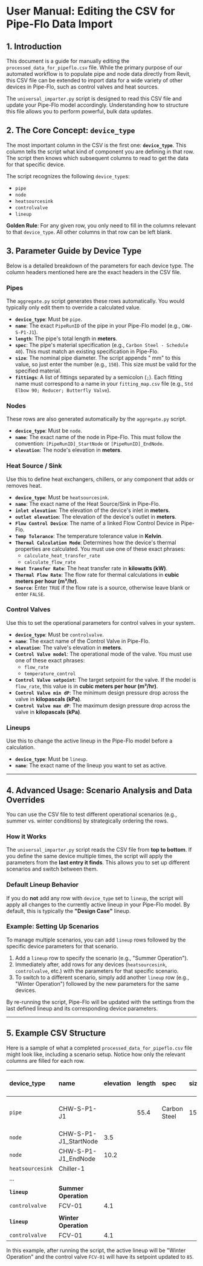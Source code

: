 # User Manual: Editing the CSV for Pipe-Flo Data Import

## 1. Introduction

This document is a guide for manually editing the `processed_data_for_pipeflo.csv` file. While the primary purpose of our automated workflow is to populate pipe and node data directly from Revit, this CSV file can be extended to import data for a wide variety of other devices in Pipe-Flo, such as control valves and heat sources.

The `universal_imparter.py` script is designed to read this CSV file and update your Pipe-Flo model accordingly. Understanding how to structure this file allows you to perform powerful, bulk data updates.

## 2. The Core Concept: `device_type`

The most important column in the CSV is the first one: **`device_type`**. This column tells the script what kind of component you are defining in that row. The script then knows which subsequent columns to read to get the data for that specific device.

The script recognizes the following `device_type`s:

* `pipe`
* `node`
* `heatsourcesink`
* `controlvalve`
* `lineup`

**Golden Rule**: For any given row, you only need to fill in the columns relevant to that `device_type`. All other columns in that row can be left blank.

## 3. Parameter Guide by Device Type

Below is a detailed breakdown of the parameters for each device type. The column headers mentioned here are the exact headers in the CSV file.

### **Pipes**

The `aggregate.py` script generates these rows automatically. You would typically only edit them to override a calculated value.

* **`device_type`**: Must be `pipe`.
* **`name`**: The exact `PipeRunID` of the pipe in your Pipe-Flo model (e.g., `CHW-S-P1-J1`).
* **`length`**: The pipe's total length in **meters**.
* **`spec`**: The pipe's material specification (e.g., `Carbon Steel - Schedule 40`). This must match an existing specification in Pipe-Flo.
* **`size`**: The nominal pipe diameter. The script appends " mm" to this value, so just enter the number (e.g., `150`). This size must be valid for the specified material.
* **`fittings`**: A list of fittings separated by a semicolon (`;`). Each fitting name must correspond to a name in your `fitting_map.csv` file (e.g., `Std Elbow 90; Reducer; Butterfly Valve`).

### **Nodes**

These rows are also generated automatically by the `aggregate.py` script.

* **`device_type`**: Must be `node`.
* **`name`**: The exact name of the node in Pipe-Flo. This must follow the convention: `[PipeRunID]_StartNode` or `[PipeRunID]_EndNode`.
* **`elevation`**: The node's elevation in **meters**.

### **Heat Source / Sink**

Use this to define heat exchangers, chillers, or any component that adds or removes heat.

* **`device_type`**: Must be `heatsourcesink`.
* **`name`**: The exact name of the Heat Source/Sink in Pipe-Flo.
* **`inlet elevation`**: The elevation of the device's inlet in **meters**.
* **`outlet elevation`**: The elevation of the device's outlet in **meters**.
* **`Flow Control Device`**: The name of a linked Flow Control Device in Pipe-Flo.
* **`Temp Tolerance`**: The temperature tolerance value in **Kelvin**.
* **`Thermal Calculation Mode`**: Determines how the device's thermal properties are calculated. You must use one of these exact phrases:
  * `calculate_heat_transfer_rate`
  * `calculate_flow_rate`
* **`Heat Transfer Rate`**: The heat transfer rate in **kilowatts (kW)**.
* **`Thermal Flow Rate`**: The flow rate for thermal calculations in **cubic meters per hour (m³/hr)**.
* **`Source`**: Enter `TRUE` if the flow rate is a source, otherwise leave blank or enter `FALSE`.

### **Control Valves**

Use this to set the operational parameters for control valves in your system.

* **`device_type`**: Must be `controlvalve`.
* **`name`**: The exact name of the Control Valve in Pipe-Flo.
* **`elevation`**: The valve's elevation in **meters**.
* **`Control Valve model`**: The operational mode of the valve. You must use one of these exact phrases:
  * `flow_rate`
  * `temperature_control`
* **`Control Valve setpoint`**: The target setpoint for the valve. If the model is `flow_rate`, this value is in **cubic meters per hour (m³/hr)**.
* **`Control Valve min dP`**: The minimum design pressure drop across the valve in **kilopascals (kPa)**.
* **`Control Valve max dP`**: The maximum design pressure drop across the valve in **kilopascals (kPa)**.

### **Lineups**

Use this to change the active lineup in the Pipe-Flo model before a calculation.

* **`device_type`**: Must be `lineup`.
* **`name`**: The exact name of the lineup you want to set as active.

---
## 4. Advanced Usage: Scenario Analysis and Data Overrides

You can use the CSV file to test different operational scenarios (e.g., summer vs. winter conditions) by strategically ordering the rows.

### **How it Works**

The `universal_imparter.py` script reads the CSV file from **top to bottom**. If you define the same device multiple times, the script will apply the parameters from the **last entry it finds**. This allows you to set up different scenarios and switch between them.

### **Default Lineup Behavior**

If you do **not** add any row with `device_type` set to `lineup`, the script will apply all changes to the currently active lineup in your Pipe-Flo model. By default, this is typically the **"Design Case"** lineup.

### **Example: Setting Up Scenarios**

To manage multiple scenarios, you can add `lineup` rows followed by the specific device parameters for that scenario.

1. Add a `lineup` row to specify the scenario (e.g., "Summer Operation").
2. Immediately after, add rows for any devices (`heatsourcesink`, `controlvalve`, etc.) with the parameters for that specific scenario.
3. To switch to a different scenario, simply add another `lineup` row (e.g., "Winter Operation") followed by the new parameters for the same devices.

By re-running the script, Pipe-Flo will be updated with the settings from the last defined lineup and its corresponding device parameters.

---
## 5. Example CSV Structure

Here is a sample of what a completed `processed_data_for_pipeflo.csv` file might look like, including a scenario setup. Notice how only the relevant columns are filled for each row.

| device_type      | name                    | elevation | length | spec           | size | fittings                    | ... | Control Valve model | Control Valve setpoint |
| :--------------- | :--------------------- | :------- | :---- | :------------- | :-- | :-------------------------- | :-- | :----------------- | :------------------- |
| `pipe`           | CHW-S-P1-J1            |          | 55.4  | Carbon Steel   | 150  | Std Elbow 90; Reducer       |     |                    |                      |
| `node`           | CHW-S-P1-J1_StartNode  | 3.5      |       |                |      |                             |     |                    |                      |
| `node`           | CHW-S-P1-J1_EndNode    | 10.2     |       |                |      |                             |     |                    |                      |
| `heatsourcesink` | Chiller-1              |          |       |                |      |                             |     |                    |                      |
| ...              |                        |          |       |                |      |                             |     |                    |                      |
| **`lineup`**     | **Summer Operation**    |          |       |                |      |                             |     |                    |                      |
| `controlvalve`   | FCV-01                 | 4.1      |       |                |      |                             |     | `flow_rate`        | **120**              |
|                  |                        |          |       |                |      |                             |     |                    |                      |
| **`lineup`**     | **Winter Operation**    |          |       |                |      |                             |     |                    |                      |
| `controlvalve`   | FCV-01                 | 4.1      |       |                |      |                             |     | `flow_rate`        | **85**               |


In this example, after running the script, the active lineup will be "Winter Operation" and the control valve `FCV-01` will have its setpoint updated to `85`.